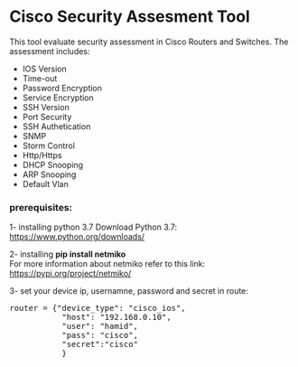 # Cisco Security Assesment Tool
 This tool evaluate security assessment in Cisco Routers and Switches. The assessment includes:
 <ul>
 <li>IOS Version</li>
 <li>Time-out</li>
 <li>Password Encryption</li>
 <li>Service Encryption</li>
 <li>SSH Version</li>
  <li>Port Security </li>
 <li>SSH Authetication</li>
 <li>SNMP </li>
 <li>Storm Control</li>
 <li>Http/Https </li>
  <li>DHCP Snooping </li>
 <li>ARP Snooping</li>
 <li>Default Vlan </li>
 </ul>


<h3>prerequisites:</h3>

1- installing python 3.7
    Download Python 3.7: https://www.python.org/downloads/
    
    
2- installing  <b>pip install netmiko</b><br />
   For more information about netmiko refer to this link: https://pypi.org/project/netmiko/  <br />
   
3- set your device ip, usernamne, password and secret in route:
<br />
<pre>
router = {"device_type": "cisco_ios",
           "host": "192.168.0.10",
           "user": "hamid",
           "pass": "cisco",
           "secret":"cisco"
           }
</pre>   
   
